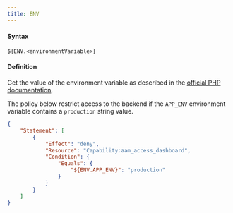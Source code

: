 ```yaml
---
title: ENV
---
```


#### Syntax

`${ENV.<environmentVariable>}`

#### Definition

Get the value of the environment variable as described in the [official PHP documentation](https://www.php.net/manual/en/function.getenv.php).

The policy below restrict access to the backend if the `APP_ENV` environment variable contains a `production` string value.

```json
{
    "Statement": [
        {
            "Effect": "deny",
            "Resource": "Capability:aam_access_dashboard",
            "Condition": {
                "Equals": {
                    "${ENV.APP_ENV}": "production"
                }
            }
        }
    ]
}
```